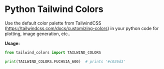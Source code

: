 # Python Tailwind Colors

Use the default color palette from TailwindCSS (https://tailwindcss.com/docs/customizing-colors) in your python code for plotting, image generation, etc..

**Usage:**

```python
from tailwind_colors import TAILWIND_COLORS

print(TAILWIND_COLORS.FUCHSIA_600)  # prints '#c026d3'
```
